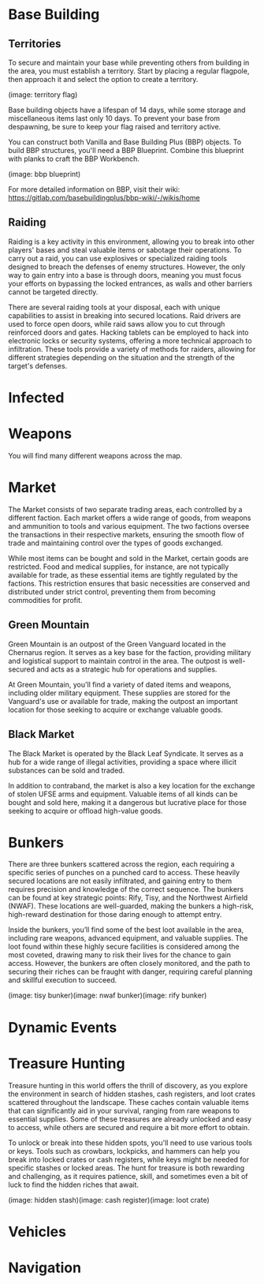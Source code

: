 # Base Building

## Territories

To secure and maintain your base while preventing others from building in the area, you must establish a territory. Start by placing a regular flagpole, then approach it and select the option to create a territory.

(image: territory flag)

Base building objects have a lifespan of 14 days, while some storage and miscellaneous items last only 10 days. To prevent your base from despawning, be sure to keep your flag raised and territory active.

You can construct both Vanilla and Base Building Plus (BBP) objects. To build BBP structures, you'll need a BBP Blueprint. Combine this blueprint with planks to craft the BBP Workbench.

(image: bbp blueprint)

For more detailed information on BBP, visit their wiki: https://gitlab.com/basebuildingplus/bbp-wiki/-/wikis/home

## Raiding

Raiding is a key activity in this environment, allowing you to break into other players' bases and steal valuable items or sabotage their operations. To carry out a raid, you can use explosives or specialized raiding tools designed to breach the defenses of enemy structures. However, the only way to gain entry into a base is through doors, meaning you must focus your efforts on bypassing the locked entrances, as walls and other barriers cannot be targeted directly.

There are several raiding tools at your disposal, each with unique capabilities to assist in breaking into secured locations. Raid drivers are used to force open doors, while raid saws allow you to cut through reinforced doors and gates. Hacking tablets can be employed to hack into electronic locks or security systems, offering a more technical approach to infiltration. These tools provide a variety of methods for raiders, allowing for different strategies depending on the situation and the strength of the target's defenses.

# Infected

# Weapons

You will find many different weapons across the map.

# Market

The Market consists of two separate trading areas, each controlled by a different faction. Each market offers a wide range of goods, from weapons and ammunition to tools and various equipment. The two factions oversee the transactions in their respective markets, ensuring the smooth flow of trade and maintaining control over the types of goods exchanged.

While most items can be bought and sold in the Market, certain goods are restricted. Food and medical supplies, for instance, are not typically available for trade, as these essential items are tightly regulated by the factions. This restriction ensures that basic necessities are conserved and distributed under strict control, preventing them from becoming commodities for profit.

## Green Mountain

Green Mountain is an outpost of the Green Vanguard located in the Chernarus region. It serves as a key base for the faction, providing military and logistical support to maintain control in the area. The outpost is well-secured and acts as a strategic hub for operations and supplies.

At Green Mountain, you'll find a variety of dated items and weapons, including older military equipment. These supplies are stored for the Vanguard's use or available for trade, making the outpost an important location for those seeking to acquire or exchange valuable goods.

## Black Market

The Black Market is operated by the Black Leaf Syndicate. It serves as a hub for a wide range of illegal activities, providing a space where illicit substances can be sold and traded.

In addition to contraband, the market is also a key location for the exchange of stolen UFSE arms and equipment. Valuable items of all kinds can be bought and sold here, making it a dangerous but lucrative place for those seeking to acquire or offload high-value goods.

# Bunkers

There are three bunkers scattered across the region, each requiring a specific series of punches on a punched card to access. These heavily secured locations are not easily infiltrated, and gaining entry to them requires precision and knowledge of the correct sequence. The bunkers can be found at key strategic points: Rify, Tisy, and the Northwest Airfield (NWAF). These locations are well-guarded, making the bunkers a high-risk, high-reward destination for those daring enough to attempt entry.

Inside the bunkers, you’ll find some of the best loot available in the area, including rare weapons, advanced equipment, and valuable supplies. The loot found within these highly secure facilities is considered among the most coveted, drawing many to risk their lives for the chance to gain access. However, the bunkers are often closely monitored, and the path to securing their riches can be fraught with danger, requiring careful planning and skillful execution to succeed.

(image: tisy bunker)(image: nwaf bunker)(image: rify bunker)

# Dynamic Events

# Treasure Hunting

Treasure hunting in this world offers the thrill of discovery, as you explore the environment in search of hidden stashes, cash registers, and loot crates scattered throughout the landscape. These caches contain valuable items that can significantly aid in your survival, ranging from rare weapons to essential supplies. Some of these treasures are already unlocked and easy to access, while others are secured and require a bit more effort to obtain.

To unlock or break into these hidden spots, you'll need to use various tools or keys. Tools such as crowbars, lockpicks, and hammers can help you break into locked crates or cash registers, while keys might be needed for specific stashes or locked areas. The hunt for treasure is both rewarding and challenging, as it requires patience, skill, and sometimes even a bit of luck to find the hidden riches that await.

(image: hidden stash)(image: cash register)(image: loot crate)

# Vehicles

# Navigation


